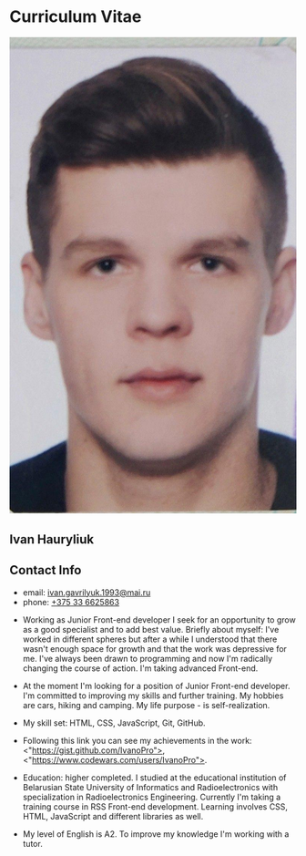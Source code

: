 # Curriculum Vitae
![Logo](/img/p_1.jpg)


## Ivan Hauryliuk


## Contact Info
* email: <ivan.gavrilyuk.1993@mai.ru>
* phone: [+375 33 6625863](tel:37533662586)


-   Working as Junior Front-end developer I seek for an opportunity to grow as a good specialist and to add best value. Briefly about myself: I've worked in different spheres but after a while I understood that there wasn't enough space for growth and that the work was depressive for me. I've always been drawn to programming and now I'm radically changing the course of action. I'm taking advanced Front-end.

-   At the moment I'm looking for a position of Junior Front-end developer. I'm committed to improving my skills and further training. My hobbies are cars, hiking and camping. My life purpose - is self-realization.
-   My skill set: HTML, CSS, JavaScript, Git, GitHub.

-   Following this link you can see my achievements in the work: <"https://gist.github.com/IvanoPro">, <"https://www.codewars.com/users/IvanoPro">.

-   Education: higher completed. I studied at the educational institution of Belarusian State University of Informatics and Radioelectronics with specialization in Radioelectronics Engineering. Currently I'm taking a training course  in RSS Front-end development. Learning involves CSS, HTML, JavaScript and different libraries as well.

-   My level of English is A2. To improve my knowledge I'm working with a tutor.